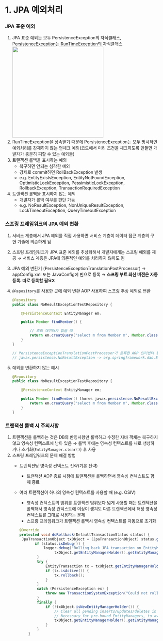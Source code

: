 # 1. JPA 예외처리

### JPA 표준 예외

1. JPA 표준 예외는 모두 PersistenceException의 자식클래스, PersistenceException는 RunTimeException의 자식클래스
   <img width=300 src="https://user-images.githubusercontent.com/87467801/184294009-c8cfdb94-5cf6-469a-b72d-0247a429f7ab.png">    
2. RunTimeException을 상속받기 때문에 PersistenceException는 모두 명시적인 예외처리를 강제하지 않는 언체크 예외(코드에서 미리 조건을 체크하도록 만들면 개발자가 충분히 피할 수 있는 예외들)
3. 트랜잭션 롤백을 표시하는 예외
    - 복구하면 안되는 심각한 예외
    - 강제로 commit하면 RollBackException 발생
    - e.g. EntityExistsException, EntityNotFoundException, OptimisticLockException, PessimisticLockException, RollbackException, TransactionRequiredException
4. 트랜잭션 롤백을 표시하지 않는 예외
    - 개발자가 롤백 여부를 판단 가능
    - e.g. NoResultException, NonUniqueResultException, LockTimeoutException, QueryTimeoutException

### 스프링 프레임워크의 JPA 예외 변환

1. 서비스 계층에서 JPA 예외를 직접 사용하면 서비스 계층이 데이터  접근 계층의 구현 기술에 의존하게 됨
2. 스프링 프레임워크가 JPA 표준 예외를 추상화해서 개발자에게는 스프링 예외를 제공 
→ 서비스 계층은 JPA에 의존적인 예외를 처리하지 않아도 됨
3. JPA 예외 변환기 (PersistenceExceptionTranslationPostProcessor) → appConfig.xml 또는 JavaConfig에 빈으로 등록 → **스프링 부트 최신 버전은 자동 등록. 따로 등록할 필요X**
4. `@Repository`를 사용한 곳에 예외 변환 AOP 사용하여 스프링 추상 예외로 변환
    
    ```java
    @Resository
    public class NoResultExceptionTestRepository {
    
    	@PersistenceContext EntityManager em;
    
    	public Member findMember() {
    
    		// 조회 데이터가 없을 때
    		return em.creatQuery("select m from Member m", Member.class).getSinlgeResult();
    	}
    }
    
    // PersistenceExceptionTranslationPostProcessor가 등록한 AOP 인터셉터 동작
    // javax.persistence.NoResultException -> org.springframework.dao.EmptyResultDataAccessException
    ```
    
5. 예외를 변환하지 않는 예시
    
    ```java
    @Repository
    public class NoResultExceptionTestRepository {
    
    	@PersistenceContext EntityManager em;
    
    	public Member findMember() thorws javax.persistence.NoResultException {
    		return em.creatQuery("select m from Member m", Member.class).getSinlgeResult();
    	}
    }
    ```
    

### 트랜잭션 롤백 시 주의사항

1. 트랜잭션을 롤백하는 것은 DB의 반영사항만 롤백하고 수정한 자바 객체는 복구하지 않고 영속성 컨텍스트에 남아 있음 → 롤백 후에는 영속성 컨텍스트를 새로 생성하거나 초기화(`EntityManager.clear()`) 후 사용
2. 스프링 프레임워크의 문제 해결 방법
    - 트랜잭션당 영속성 컨텍스트 전략(기본 전략)
        - 트랜잭션 AOP 종료 시점에 트랜잭션을 롤백하면서 영속성 컨텍스트도 함께 종료
    - 여러 트랜잭션이 하나의 영속성 컨텍스트를 사용할 때 (e.g. OSIV)
        - 영속성 컨텍스트의 범위를 트랜잭션 범위보다 넓게 사용할 때는 트랜잭션을 롤백해서 영속성 컨텍스트에 이상이 생겨도 다른 트랜잭션에서 해당 영속성 컨텍스트를 그대로 사용하는 문제
        - 스프링 프레임워크가 트랜잭션 롤백시 영속성 컨텍스트를 자동으로 초기화
        
        ```java
        @Override
        protected void doRollback(DefaultTransactionStatus status) {
         JpaTransactionObject txObject = (JpaTransactionObject) status.getTransaction();
        	   if (status.isDebug()) {
        		   logger.debug("Rolling back JPA transaction on EntityManager [" +
        				txObject.getEntityManagerHolder().getEntityManager() + "]");
        		}
        		try {
        			EntityTransaction tx = txObject.getEntityManagerHolder().getEntityManager().getTransaction();
        			if (tx.isActive()) {
        				tx.rollback();
        			}
        		}
        		catch (PersistenceException ex) {
        			throw new TransactionSystemException("Could not roll back JPA transaction", ex);
        		}
        		finally {
        			if (!txObject.isNewEntityManagerHolder()) {
        				// Clear all pending inserts/updates/deletes in the EntityManager.
        				// Necessary for pre-bound EntityManagers, to avoid inconsistent state.
        				txObject.getEntityManagerHolder().getEntityManager().clear();
        			}
        		}
        	}
        ```

